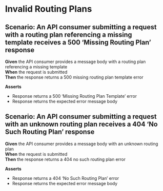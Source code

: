 # Invalid Routing Plans


## Scenario: An API consumer submitting a request with a routing plan referencing a missing template receives a 500 ‘Missing Routing Plan’ response

**Given** the API consumer provides a message body with a routing plan referencing a missing template
<br/>
**When** the request is submitted
<br/>
**Then** the response returns a 500 missing routing plan template error
<br/>

**Asserts**
- Response returns a 500 ‘Missing Routing Plan Template’ error
- Response returns the expected error message body


## Scenario: An API consumer submitting a request with an unknown routing plan receives a 404 ‘No Such Routing Plan’ response

**Given** the API consumer provides a message body with an unknown routing plan
<br/>
**When** the request is submitted
<br/>
**Then** the response returns a 404 no such routing plan error
<br/>

**Asserts**
- Response returns a 404 ‘No Such Routing Plan’ error
- Response returns the expected error message body
